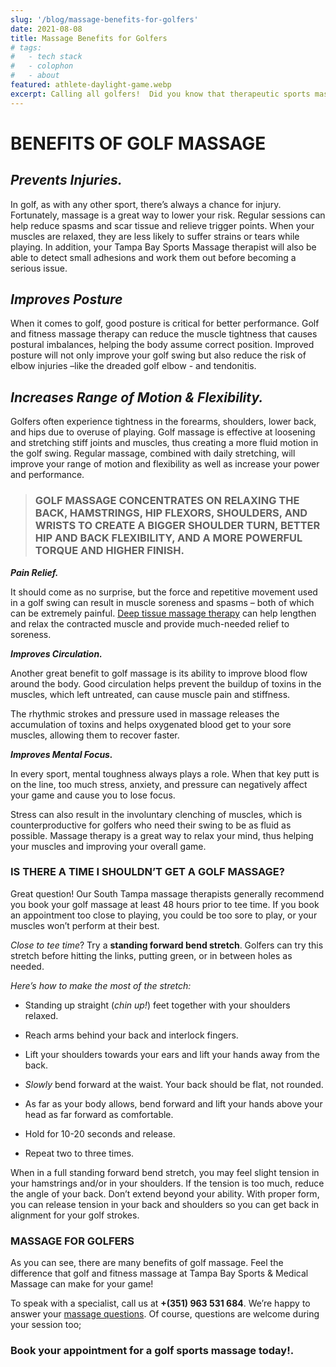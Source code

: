 ```yaml
---
slug: '/blog/massage-benefits-for-golfers'
date: 2021-08-08
title: Massage Benefits for Golfers
# tags:
#   - tech stack
#   - colophon
#   - about
featured: athlete-daylight-game.webp
excerpt: Calling all golfers!  Did you know that therapeutic sports massage is a great way to improve your golf game? It’s true!  Golf massage concentrates on relaxing the back, hamstrings, hip flexors, shoulders, and wrists to create a bigger shoulder turn, better hip and back flexibility, and a more powerful torque and higher finish.  So, no matter your level of play - from avid golfer to the occasional player - massage for golfers is a great way to improve your game.
---
```


# BENEFITS OF GOLF MASSAGE

## _Prevents Injuries._

In golf, as with any other sport, there’s always a chance for injury. Fortunately, massage is a great way to lower your risk. Regular sessions can help reduce spasms and scar tissue and relieve trigger points. When your muscles are relaxed, they are less likely to suffer strains or tears while playing. In addition, your Tampa Bay Sports Massage therapist will also be able to detect small adhesions and work them out before becoming a serious issue.

## _Improves Posture_

When it comes to golf, good posture is critical for better performance. Golf and fitness massage therapy can reduce the muscle tightness that causes postural imbalances, helping the body assume correct position. Improved posture will not only improve your golf swing but also reduce the risk of elbow injuries –like the dreaded golf elbow - and tendonitis.

## _Increases Range of Motion & Flexibility._

Golfers often experience tightness in the forearms, shoulders, lower back, and hips due to overuse of playing. Golf massage is effective at loosening and stretching stiff joints and muscles, thus creating a more fluid motion in the golf swing. Regular massage, combined with daily stretching, will improve your range of motion and flexibility as well as increase your power and performance.

> ### GOLF MASSAGE CONCENTRATES ON RELAXING THE BACK, HAMSTRINGS, HIP FLEXORS, SHOULDERS, AND WRISTS TO CREATE A BIGGER SHOULDER TURN, BETTER HIP AND BACK FLEXIBILITY, AND A MORE POWERFUL TORQUE AND HIGHER FINISH.

**_Pain Relief._**

It should come as no surprise, but the force and repetitive movement used in a golf swing can result in muscle soreness and spasms – both of which can be extremely painful. [Deep tissue massage therapy](https://www.tampabaysportsmassage.com/deep-tissue-massage) can help lengthen and relax the contracted muscle and provide much-needed relief to soreness.

**_Improves Circulation._**

Another great benefit to golf massage is its ability to improve blood flow around the body. Good circulation helps prevent the buildup of toxins in the muscles, which left untreated, can cause muscle pain and stiffness.

The rhythmic strokes and pressure used in massage releases the accumulation of toxins and helps oxygenated blood get to your sore muscles, allowing them to recover faster.

**_Improves Mental Focus._**

In every sport, mental toughness always plays a role. When that key putt is on the line, too much stress, anxiety, and pressure can negatively affect your game and cause you to lose focus.

Stress can also result in the involuntary clenching of muscles, which is counterproductive for golfers who need their swing to be as fluid as possible. Massage therapy is a great way to relax your mind, thus helping your muscles and improving your overall game.

### **IS THERE A TIME I SHOULDN’T GET A GOLF MASSAGE?**

Great question! Our South Tampa massage therapists generally recommend you book your golf massage at least 48 hours prior to tee time. If you book an appointment too close to playing, you could be too sore to play, or your muscles won’t perform at their best.

_Close to tee time_? Try a **standing forward bend stretch**. Golfers can try this stretch before hitting the links, putting green, or in between holes as needed.

_Here’s how to make the most of the stretch:_

- Standing up straight (_chin up!_) feet together with your shoulders relaxed.

- Reach arms behind your back and interlock fingers.
- Lift your shoulders towards your ears and lift your hands away from the back.
- _Slowly_ bend forward at the waist. Your back should be flat, not rounded.
- As far as your body allows, bend forward and lift your hands above your head as far forward as comfortable.
- Hold for 10-20 seconds and release.

- Repeat two to three times.

When in a full standing forward bend stretch, you may feel slight tension in your hamstrings and/or in your shoulders. If the tension is too much, reduce the angle of your back. Don’t extend beyond your ability. With proper form, you can release tension in your back and shoulders so you can get back in alignment for your golf strokes.

### **MASSAGE FOR GOLFERS**

As you can see, there are many benefits of golf massage. Feel the difference that golf and fitness massage at Tampa Bay Sports & Medical Massage can make for your game!

To speak with a specialist, call us at **+(351) 963 531 684**. We’re happy to answer your [massage questions](https://www.algarvehomemassageandbeauty.com/prices-massage). Of course, questions are welcome during your session too;

### Book your appointment for a golf sports massage today!.
